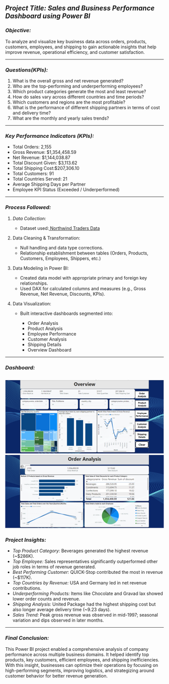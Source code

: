 ## *Project Title: Sales and Business Performance Dashboard using Power BI*

### *Objective:*

To analyze and visualize key business data across orders, products, customers, employees, and shipping to gain actionable insights that help improve revenue, operational efficiency, and customer satisfaction.

---

### *Questions(KPIs):*
1. What is the overall gross and net revenue generated?
2. Who are the top-performing and underperforming employees?
3. Which product categories generate the most and least revenue?
4. How do sales vary across different countries and time periods?
5. Which customers and regions are the most profitable?
6. What is the performance of different shipping partners in terms of cost and delivery time?
7. What are the monthly and yearly sales trends?

---

### *Key Performance Indicators (KPIs):*
* Total Orders: 2,155
* Gross Revenue: \$1,354,458.59
* Net Revenue: \$1,144,038.87
* Total Discount Given: \$3,113.62
* Total Shipping Cost:\$207,306.10
* Total Customers: 91
* Total Countries Served: 21
* Average Shipping Days per Partner
* Employee KPI Status (Exceeded / Underperformed)

--- 

### *Process Followed:*

1. *Data Collection:*

   * Dataset used:<a href= "https://www.kaggle.com/api/v1/datasets/download/matthuan/northwind-dataset"> Northwind Traders Data</a>

3. Data Cleaning & Transformation:

   * Null handling and data type corrections.
   * Relationship establishment between tables (Orders, Products, Customers, Employees, Shippers, etc.)

4. Data Modeling in Power BI:

   * Created data model with appropriate primary and foreign key relationships.
   * Used DAX for calculated columns and measures (e.g., Gross Revenue, Net Revenue, Discounts, KPIs).

5. Data Visualization:

   * Built interactive dashboards segmented into:

     * Order Analysis
     * Product Analysis
     * Employee Performance
     * Customer Analysis
     * Shipping Details
     * Overview Dashboard
       
--- 

### *Dashboard:*

![Overview](images/dashboard1.png)
![Order Analysis](images/dashboard2.png)
---

### *Project Insights:*

* *Top Product Category:* Beverages generated the highest revenue (\~\$286K).
* *Top Employee:* Sales representatives significantly outperformed other job roles in terms of revenue generated.
* *Best Performing Customer:* QUICK-Stop contributed the most in revenue (\~\$117K).
* *Top Countries by Revenue:* USA and Germany led in net revenue contributions.
* *Underperforming Products:* Items like Chocolate and Gravad lax showed lower order counts and revenue.
* *Shipping Analysis:* United Package had the highest shipping cost but also longer average delivery time (\~9.23 days).
* *Sales Trend:* Peak gross revenue was observed in mid-1997; seasonal variation and dips observed in later months.

---

### *Final Conclusion:*

This Power BI project enabled a comprehensive analysis of company performance across multiple business domains. It helped identify top products, key customers, efficient employees, and shipping inefficiencies. With this insight, businesses can optimize their operations by focusing on high-performing segments, improving logistics, and strategizing around customer behavior for better revenue generation.
